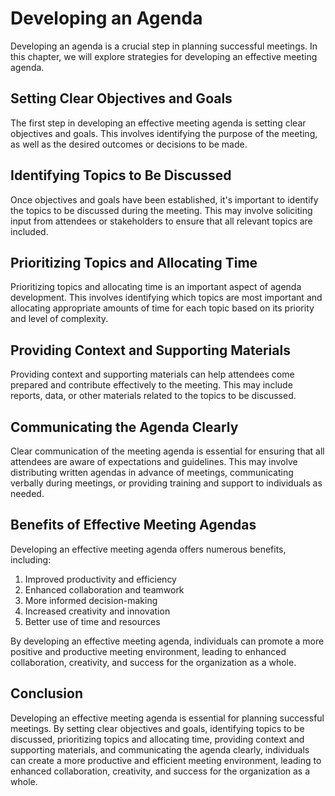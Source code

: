 Developing an Agenda
=============================================================

Developing an agenda is a crucial step in planning successful meetings. In this chapter, we will explore strategies for developing an effective meeting agenda.

Setting Clear Objectives and Goals
----------------------------------

The first step in developing an effective meeting agenda is setting clear objectives and goals. This involves identifying the purpose of the meeting, as well as the desired outcomes or decisions to be made.

Identifying Topics to Be Discussed
----------------------------------

Once objectives and goals have been established, it's important to identify the topics to be discussed during the meeting. This may involve soliciting input from attendees or stakeholders to ensure that all relevant topics are included.

Prioritizing Topics and Allocating Time
---------------------------------------

Prioritizing topics and allocating time is an important aspect of agenda development. This involves identifying which topics are most important and allocating appropriate amounts of time for each topic based on its priority and level of complexity.

Providing Context and Supporting Materials
------------------------------------------

Providing context and supporting materials can help attendees come prepared and contribute effectively to the meeting. This may include reports, data, or other materials related to the topics to be discussed.

Communicating the Agenda Clearly
--------------------------------

Clear communication of the meeting agenda is essential for ensuring that all attendees are aware of expectations and guidelines. This may involve distributing written agendas in advance of meetings, communicating verbally during meetings, or providing training and support to individuals as needed.

Benefits of Effective Meeting Agendas
-------------------------------------

Developing an effective meeting agenda offers numerous benefits, including:

1. Improved productivity and efficiency
2. Enhanced collaboration and teamwork
3. More informed decision-making
4. Increased creativity and innovation
5. Better use of time and resources

By developing an effective meeting agenda, individuals can promote a more positive and productive meeting environment, leading to enhanced collaboration, creativity, and success for the organization as a whole.

Conclusion
----------

Developing an effective meeting agenda is essential for planning successful meetings. By setting clear objectives and goals, identifying topics to be discussed, prioritizing topics and allocating time, providing context and supporting materials, and communicating the agenda clearly, individuals can create a more productive and efficient meeting environment, leading to enhanced collaboration, creativity, and success for the organization as a whole.
